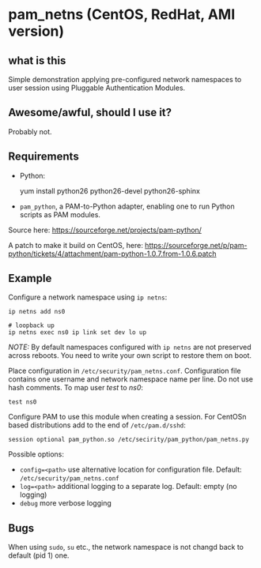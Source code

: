 # pam_netns (CentOS, RedHat, AMI version)

## what is this

Simple demonstration applying pre-configured network namespaces to user session using Pluggable Authentication Modules.

## Awesome/awful, should I use it?

Probably not.

## Requirements

- Python: 

    yum install python26 python26-devel python26-sphinx

- `pam_python`, a PAM-to-Python adapter, enabling one to run Python scripts as PAM modules.

Source here: https://sourceforge.net/projects/pam-python/

A patch to make it build on CentOS, here: https://sourceforge.net/p/pam-python/tickets/4/attachment/pam-python-1.0.7.from-1.0.6.patch



## Example

Configure a network namespace using `ip netns`:

    ip netns add ns0
    
    # loopback up
    ip netns exec ns0 ip link set dev lo up

 *NOTE:* By default namespaces configured with `ip netns` are not preserved across reboots. You need to write your own script to restore them on boot.

Place configuration in `/etc/security/pam_netns.conf`. Configuration file contains one username and network namespace name per line. Do not use hash comments. To map user *test* to *ns0*:

    test ns0
    
Configure PAM to use this module when creating a session. 
For CentOSn based distributions add to the end of `/etc/pam.d/sshd`:

    session optional pam_python.so /etc/secirity/pam_python/pam_netns.py

Possible options:
   
   * `config=<path>` use alternative location for configuration file. Default: `/etc/security/pam_netns.conf`
   * `log=<path>` additional logging to a separate log. Default: empty (no logging)
   * `debug` more verbose logging
   
## Bugs

When using `sudo`, `su` etc., the network namespace is not changd back to default (pid 1) one.
